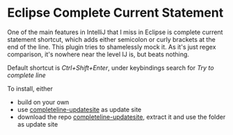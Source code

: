 # Eclipse Complete Current Statement

One of the main features in IntelliJ that I miss in Eclipse is complete current statement shortcut,
which adds either semicolon or curly brackets at the end of the line. This plugin tries
to shamelessly mock it. As it's just regex comparison, it's nowhere near the level IJ is,
but beats nothing.

Default shortcut is *Ctrl+Shift+Enter*, under keybindings search for _Try to complete line_

To install, either 
- build on your own 
- use [completeline-updatesite](https://github.com/henri5/completeline-updatesite/raw/master/) as update site
- download the repo [completeline-updatesite](https://github.com/henri5/completeline-updatesite), extract it and use the folder as update site
